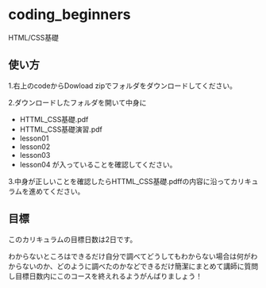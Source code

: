 # coding_beginners 
HTML/CSS基礎
## 使い方
1.右上のcodeからDowload zipでフォルダをダウンロードしてください。

2.ダウンロードしたフォルダを開いて中身に
  - HTTML_CSS基礎.pdf
  - HTTML_CSS基礎演習.pdf
  - lesson01
  - lesson02
  - lesson03
  - lesson04
が入っていることを確認してください。

3.中身が正しいことを確認したらHTTML_CSS基礎.pdffの内容に沿ってカリキュラムを進めてください。

## 目標
このカリキュラムの目標日数は2日です。

わからないところはできるだけ自分で調べてどうしてもわからない場合は何がわからないのか、どのように調べたのかなどできるだけ簡潔にまとめて講師に質問し目標日数内にこのコースを終えれるようがんばりましょう！

